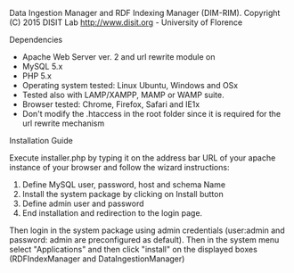 Data Ingestion Manager and RDF Indexing Manager (DIM-RIM).
Copyright (C) 2015 DISIT Lab http://www.disit.org - University of Florence

Dependencies
- Apache Web Server ver. 2 and url rewrite module on
- MySQL 5.x
- PHP 5.x
- Operating system tested: Linux Ubuntu, Windows and OSx
- Tested also with LAMP/XAMPP,  MAMP or WAMP suite.
- Browser tested: Chrome, Firefox, Safari and IE1x
- Don't modify the .htaccess in the root folder since it is required for the url rewrite mechanism

Installation Guide

Execute installer.php by typing it on the address bar URL of your apache instance of your browser and follow the wizard instructions:
1) Define MySQL user, password, host and schema Name
2) Install the system package by clicking on Install button
3) Define admin user and password
4) End installation and redirection to the login page.

Then login in the system package using admin credentials (user:admin and password: admin are preconfigured as default). 
Then in the system menu select "Applications" and then click "install" on the displayed boxes (RDFIndexManager and DataIngestionManager)

